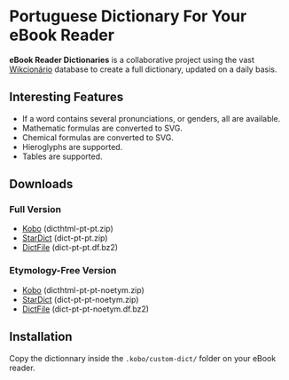 # Portuguese Dictionary For Your eBook Reader

**eBook Reader Dictionaries** is a collaborative project using the vast [Wikcionário](https://pt.wiktionary.org/) database to create a full dictionary, updated on a daily basis.

## Interesting Features

- If a word contains several pronunciations, or genders, all are available.
- Mathematic formulas are converted to SVG.
- Chemical formulas are converted to SVG.
- Hieroglyphs are supported.
- Tables are supported.

## Downloads

### Full Version

- [Kobo](https://github.com/BoboTiG/ebook-reader-dict/releases/download/pt/dicthtml-pt-pt.zip) (dicthtml-pt-pt.zip)
- [StarDict](https://github.com/BoboTiG/ebook-reader-dict/releases/download/pt/dict-pt-pt.zip) (dict-pt-pt.zip)
- [DictFile](https://github.com/BoboTiG/ebook-reader-dict/releases/download/pt/dict-pt-pt.df.bz2) (dict-pt-pt.df.bz2)

### Etymology-Free Version

- [Kobo](https://github.com/BoboTiG/ebook-reader-dict/releases/download/pt/dicthtml-pt-pt-noetym.zip) (dicthtml-pt-pt-noetym.zip)
- [StarDict](https://github.com/BoboTiG/ebook-reader-dict/releases/download/pt/dict-pt-pt-noetym.zip) (dict-pt-pt-noetym.zip)
- [DictFile](https://github.com/BoboTiG/ebook-reader-dict/releases/download/pt/dict-pt-pt-noetym.df.bz2) (dict-pt-pt-noetym.df.bz2)

## Installation

Copy the dictionnary inside the `.kobo/custom-dict/` folder on your eBook reader.
